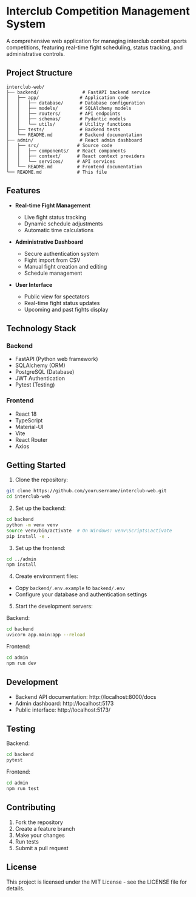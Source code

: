 # Interclub Competition Management System

A comprehensive web application for managing interclub combat sports competitions, featuring real-time fight scheduling, status tracking, and administrative controls.

## Project Structure

```
interclub-web/
├── backend/                # FastAPI backend service
│   ├── app/               # Application code
│   │   ├── database/      # Database configuration
│   │   ├── models/        # SQLAlchemy models
│   │   ├── routers/       # API endpoints
│   │   ├── schemas/       # Pydantic models
│   │   └── utils/         # Utility functions
│   ├── tests/             # Backend tests
│   └── README.md          # Backend documentation
├── admin/                 # React admin dashboard
│   ├── src/              # Source code
│   │   ├── components/   # React components
│   │   ├── context/      # React context providers
│   │   └── services/     # API services
│   └── README.md         # Frontend documentation
└── README.md             # This file
```

## Features

- **Real-time Fight Management**
  - Live fight status tracking
  - Dynamic schedule adjustments
  - Automatic time calculations

- **Administrative Dashboard**
  - Secure authentication system
  - Fight import from CSV
  - Manual fight creation and editing
  - Schedule management

- **User Interface**
  - Public view for spectators
  - Real-time fight status updates
  - Upcoming and past fights display

## Technology Stack

### Backend
- FastAPI (Python web framework)
- SQLAlchemy (ORM)
- PostgreSQL (Database)
- JWT Authentication
- Pytest (Testing)

### Frontend
- React 18
- TypeScript
- Material-UI
- Vite
- React Router
- Axios

## Getting Started

1. Clone the repository:
```bash
git clone https://github.com/yourusername/interclub-web.git
cd interclub-web
```

2. Set up the backend:
```bash
cd backend
python -m venv venv
source venv/bin/activate  # On Windows: venv\Scripts\activate
pip install -e .
```

3. Set up the frontend:
```bash
cd ../admin
npm install
```

4. Create environment files:
- Copy `backend/.env.example` to `backend/.env`
- Configure your database and authentication settings

5. Start the development servers:

Backend:
```bash
cd backend
uvicorn app.main:app --reload
```

Frontend:
```bash
cd admin
npm run dev
```

## Development

- Backend API documentation: http://localhost:8000/docs
- Admin dashboard: http://localhost:5173
- Public interface: http://localhost:5173/

## Testing

Backend:
```bash
cd backend
pytest
```

Frontend:
```bash
cd admin
npm run test
```

## Contributing

1. Fork the repository
2. Create a feature branch
3. Make your changes
4. Run tests
5. Submit a pull request

## License

This project is licensed under the MIT License - see the LICENSE file for details.
